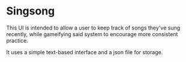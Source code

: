 # Singsong
This UI is intended to allow a user to keep track of songs they've sung recently, while gameifying said system to encourage more consistent practice.

It uses a simple text-based interface and a json file for storage.
